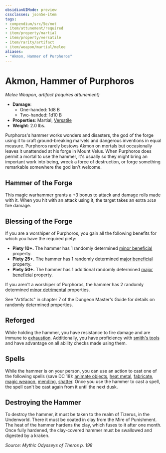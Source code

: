 ```yaml
---
obsidianUIMode: preview
cssclasses: json5e-item
tags:
- compendium/src/5e/mot
- item/attunement/required
- item/property/martial
- item/property/versatile
- item/rarity/artifact
- item/weapon/martial/melee
aliases: 
- "Akmon, Hammer of Purphoros"
---
```

# Akmon, Hammer of Purphoros
*Melee Weapon, artifact (requires attunement)*  

- **Damage**:
  - One-handed: 1d8 B
  - Two-handed: 1d10 B
- **Properties**: Martial, [Versatile](rules/item-properties.md#Versatile)
- **Weight**: 2.0 lbs.

Purphoros's hammer works wonders and disasters, the god of the forge using it to craft ground-breaking marvels and dangerous inventions in equal measure. Purphoros rarely bestows Akmon on mortals but occasionally leaves it unattended at his forge in Mount Velus. When Purphoros does permit a mortal to use the hammer, it's usually so they might bring an important work into being, wreck a force of destruction, or forge something remarkable somewhere the god isn't welcome.

## Hammer of the Forge

This magic warhammer grants a +3 bonus to attack and damage rolls made with it. When you hit with an attack using it, the target takes an extra `3d10` fire damage.

## Blessing of the Forge

If you are a worshiper of Purphoros, you gain all the following benefits for which you have the required piety:

- **Piety 10+.** The hammer has 1 randomly determined [minor beneficial](compendium/tables/artifact-properties-minor-beneficial-properties.md) property.  
- **Piety 25+.** The hammer has 1 randomly determined [major beneficial](compendium/tables/artifact-properties-major-beneficial-properties.md) property.  
- **Piety 50+.** The hammer has 1 additional randomly determined [major beneficial](compendium/tables/artifact-properties-major-beneficial-properties.md) property.  

If you aren't a worshiper of Purphoros, the hammer has 2 randomly determined [minor detrimental](compendium/tables/artifact-properties-minor-detrimental-properties.md) properties.

See "Artifacts" in chapter 7 of the Dungeon Master's Guide for details on randomly determined properties.

## Reforged

While holding the hammer, you have resistance to fire damage and are immune to [exhaustion](rules/conditions.md#exhaustion). Additionally, you have proficiency with [smith's tools](compendium/items/smiths-tools.md) and have advantage on all ability checks made using them.

## Spells

While the hammer is on your person, you can use an action to cast one of the following spells (save DC 18): [animate objects](compendium/spells/animate-objects.md), [heat metal](compendium/spells/heat-metal.md), [fabricate](compendium/spells/fabricate.md), [magic weapon](compendium/spells/magic-weapon.md), [mending](compendium/spells/mending.md), [shatter](compendium/spells/shatter.md). Once you use the hammer to cast a spell, the spell can't be cast again from it until the next dusk.

## Destroying the Hammer

To destroy the hammer, it must be taken to the realm of Tizerus, in the Underworld. There it must be coated in clay from the Mire of Punishment. The heat of the hammer hardens the clay, which fuses to it after one month. Once fully hardened, the clay-covered hammer must be swallowed and digested by a kraken.

*Source: Mythic Odysseys of Theros p. 198*